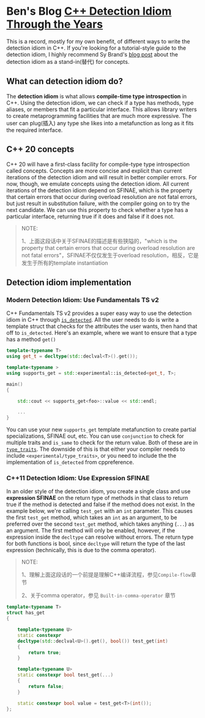 # **Ben's Blog** [C++ Detection Idiom Through the Years](https://people.eecs.berkeley.edu/~brock/blog/detection_idiom.php)

This is a record, mostly for my own benefit, of different ways to write the detection idiom in C++. If you're looking for a tutorial-style guide to the detection idiom, I highly recommend Sy Brand's [blog post](https://blog.tartanllama.xyz/detection-idiom/) about the detection idiom as a stand-in(替代) for concepts.

## What can detection idiom do?

The **detection idiom** is what allows **compile-time type introspection** in C++. Using the detection idiom, we can check if a type has methods, type aliases, or members that fit a particular interface. This allows library writers to create metaprogramming facilities that are much more expressive. The user can plug(插入) any type she likes into a metafunction as long as it fits the required interface.

## C++ 20 concepts

C++ 20 will have a first-class facility for compile-type type introspection called concepts. Concepts are more concise and explicit than current iterations of the detection idiom and will result in better compiler errors. For now, though, we emulate concepts using the detection idiom. All current iterations of the detection idiom depend on SFINAE, which is the property that certain errors that occur during overload resolution are not fatal errors, but just result in substitution failure, with the compiler going on to try the next candidate. We can use this property to check whether a type has a particular interface, returning true if it does and false if it does not.

> NOTE: 
>
> 1、上面这段话中关于SFINAE的描述是有些狭隘的，"which is the property that certain errors that occur during overload resolution are not fatal errors"，SFINAE不仅仅发生于overload resolution，相反，它是发生于所有的template instantiation

## Detection idiom implementation 

### Modern Detection Idiom: Use Fundamentals TS v2

C++ Fundamentals TS v2 provides a super easy way to use the detection idiom in C++ through [`is_detected`](https://en.cppreference.com/w/cpp/experimental/is_detected). All the user needs to do is write a template struct that checks for the attributes the user wants, then hand that off to `is_detected`. Here's an example, where we want to ensure that a type has a method `get()`

```C++
template<typename T>
using get_t = decltype(std::declval<T>().get());

template<typename >
using supports_get = std::experimental::is_detected<get_t, T>;

main()
{

	std::cout << supports_get<foo>::value << std::endl;

	...
}

```

You can use your new `supports_get` template metafunction to create partial specializations, SFINAE out, etc. You can use `conjunction` to check for multiple traits and `is_same` to check for the return value. Both of these are in [`type_traits`](https://en.cppreference.com/w/cpp/header/type_traits). The downside of this is that either your compiler needs to include `<experimental/type_traits>`, or you need to include the the implementation of `is_detected` from cppreference.

### C++11 Detection Idiom: Use Expression SFINAE

In an older style of the detection idiom, you create a single class and use **expression SFINAE** on the return type of methods in that class to return true if the method is detected and false if the method does not exist. In the example below, we're calling `test_get` with an `int` parameter. This causes the first `test_get` method, which takes an `int` as an argument, to be preferred over the second `test_get` method, which takes anything (`...`) as an argument. The first method will only be enabled, however, if the expression inside the `decltype` can resolve without errors. The return type for both functions is bool, since `decltype` will return the type of the last expression (technically, this is due to the comma operator).

> NOTE: 
>
> 1、理解上面这段话的一个前提是理解C++编译流程，参见`Compile-flow`章节
>
> 2、关于comma operator，参见 `Built-in-comma-operator` 章节

```C++
template<typename T>
struct has_get
{

	template<typename U>
	static constexpr
	decltype(std::declval<U>().get(), bool()) test_get(int)
	{
		return true;
	}

	template<typename U>
	static constexpr bool test_get(...)
	{
		return false;
	}

	static constexpr bool value = test_get<T>(int());
};

```

